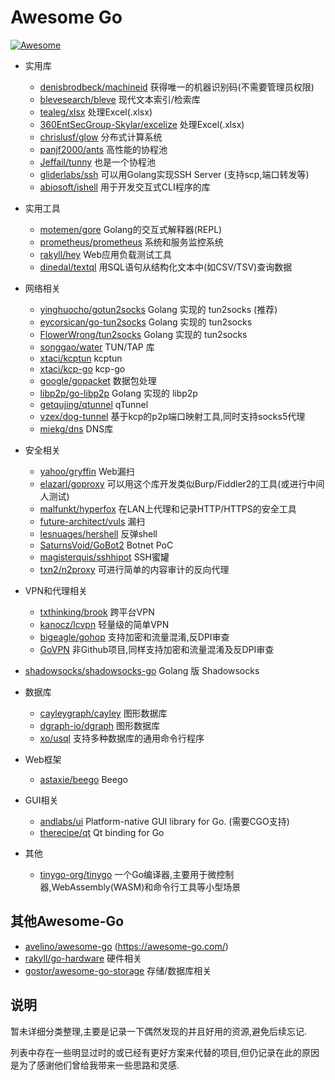 # Awesome Go
[![Awesome](https://cdn.rawgit.com/sindresorhus/awesome/d7305f38d29fed78fa85652e3a63e154dd8e8829/media/badge.svg)](https://github.com/sindresorhus/awesome)


- 实用库
	- [denisbrodbeck/machineid](<https://github.com/denisbrodbeck/machineid>) 获得唯一的机器识别码(不需要管理员权限)
	- [blevesearch/bleve](<https://github.com/blevesearch/bleve>) 现代文本索引/检索库
	- [tealeg/xlsx](<https://github.com/tealeg/xlsx>) 处理Excel(.xlsx)
	- [360EntSecGroup-Skylar/excelize](<https://github.com/360EntSecGroup-Skylar/excelize>) 处理Excel(.xlsx)
	- [chrislusf/glow](<https://github.com/chrislusf/glow>) 分布式计算系统
	- [panjf2000/ants](<https://github.com/panjf2000/ants>) 高性能的协程池
	- [Jeffail/tunny](<https://github.com/Jeffail/tunny>) 也是一个协程池
	- [gliderlabs/ssh](<https://github.com/gliderlabs/ssh>) 可以用Golang实现SSH Server (支持scp,端口转发等)
	- [abiosoft/ishell](<https://github.com/abiosoft/ishell>) 用于开发交互式CLI程序的库
- 实用工具
	
	- [motemen/gore](<https://github.com/motemen/gore>) Golang的交互式解释器(REPL)
	- [prometheus/prometheus](<https://github.com/prometheus/prometheus>) 系统和服务监控系统
	- [rakyll/hey](<https://github.com/rakyll/hey>) Web应用负载测试工具
	- [dinedal/textql](<https://github.com/dinedal/textql>) 用SQL语句从结构化文本中(如CSV/TSV)查询数据
- 网络相关
	
	- [yinghuocho/gotun2socks](<https://github.com/yinghuocho/gotun2socks>) Golang 实现的 tun2socks (推荐)
	- [eycorsican/go-tun2socks](< https://github.com/eycorsican/go-tun2socks>) Golang 实现的 tun2socks
	- [FlowerWrong/tun2socks](<https://github.com/FlowerWrong/tun2socks>) Golang 实现的 tun2socks
	- [songgao/water](<https://github.com/songgao/water>) TUN/TAP 库
	- [xtaci/kcptun](<https://github.com/xtaci/kcptun>) kcptun
	- [xtaci/kcp-go](<https://github.com/xtaci/kcp-go>) kcp-go
	- [google/gopacket](<https://github.com/google/gopacket>) 数据包处理
	- [libp2p/go-libp2p](<https://github.com/libp2p/go-libp2p>) Golang 实现的 libp2p
	- [getqujing/qtunnel](<https://github.com/getqujing/qtunnel>) qTunnel
	- [vzex/dog-tunnel](<https://github.com/vzex/dog-tunnel>) 基于kcp的p2p端口映射工具,同时支持socks5代理
	- [miekg/dns](<https://github.com/miekg/dns>) DNS库
- 安全相关

  - [yahoo/gryffin](<https://github.com/yahoo/gryffin>) Web漏扫
  - [elazarl/goproxy](<https://github.com/elazarl/goproxy>) 可以用这个库开发类似Burp/Fiddler2的工具(或进行中间人测试)
  - [malfunkt/hyperfox](<https://github.com/malfunkt/hyperfox>) 在LAN上代理和记录HTTP/HTTPS的安全工具
  - [future-architect/vuls](<https://github.com/future-architect/vuls>) 漏扫
  - [lesnuages/hershell](<https://github.com/lesnuages/hershell>) 反弹shell
  - [SaturnsVoid/GoBot2](<https://github.com/SaturnsVoid/GoBot2>) Botnet PoC
  - [magisterquis/sshhipot](<https://github.com/magisterquis/sshhipot>) SSH蜜罐
  - [txn2/n2proxy](<https://github.com/txn2/n2proxy>) 可进行简单的内容审计的反向代理
- VPN和代理相关

  - [txthinking/brook](<https://github.com/txthinking/brook>) 跨平台VPN
  - [kanocz/lcvpn](<https://github.com/kanocz/lcvpn>) 轻量级的简单VPN
  - [bigeagle/gohop](<https://github.com/bigeagle/gohop>) 支持加密和流量混淆,反DPI审查
  - [GoVPN](<http://www.govpn.info/>) 非Github项目,同样支持加密和流量混淆及反DPI审查
- [shadowsocks/shadowsocks-go](<https://github.com/shadowsocks/shadowsocks-go>) Golang 版 Shadowsocks
- 数据库
	
  - [cayleygraph/cayley](<https://github.com/cayleygraph/cayley>) 图形数据库
  - [dgraph-io/dgraph](<https://github.com/dgraph-io/dgraph>) 图形数据库
  - [xo/usql](<https://github.com/xo/usql>) 支持多种数据库的通用命令行程序
- Web框架
  
  
  - [astaxie/beego](<https://github.com/astaxie/beego>) Beego
- GUI相关
  
  - [andlabs/ui](<https://github.com/andlabs/ui>) Platform-native GUI library for Go. (需要CGO支持)
  - [therecipe/qt](<https://github.com/therecipe/qt>) Qt binding for Go
- 其他
  - [tinygo-org/tinygo](<https://github.com/tinygo-org/tinygo>) 一个Go编译器,主要用于微控制器,WebAssembly(WASM)和命令行工具等小型场景



## 其他Awesome-Go

- [avelino/awesome-go](<https://github.com/avelino/awesome-go>) (https://awesome-go.com/)
- [rakyll/go-hardware](<https://github.com/rakyll/go-hardware>) 硬件相关
- [gostor/awesome-go-storage](<https://github.com/gostor/awesome-go-storage>) 存储/数据库相关



## 说明

暂未详细分类整理,主要是记录一下偶然发现的并且好用的资源,避免后续忘记.

列表中存在一些明显过时的或已经有更好方案来代替的项目,但仍记录在此的原因是为了感谢他们曾给我带来一些思路和灵感.